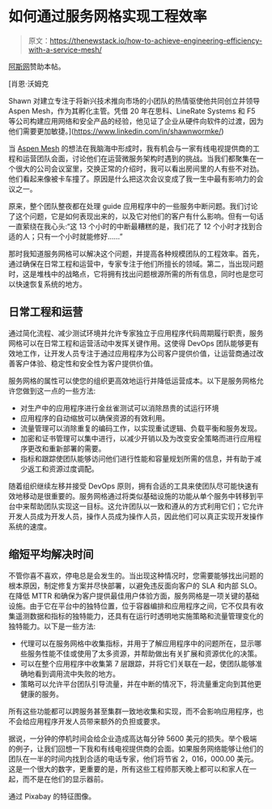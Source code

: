 # 如何通过服务网格实现工程效率

> 原文：<https://thenewstack.io/how-to-achieve-engineering-efficiency-with-a-service-mesh/>

[阿斯网](https://aspenmesh.io/)赞助本帖。

 [肖恩·沃姆克

Shawn 对建立专注于将新兴技术推向市场的小团队的热情驱使他共同创立并领导 Aspen Mesh，作为其孵化主管。凭借 20 年在思科、LineRate Systems 和 F5 等公司构建应用网络和安全产品的经验，他见证了企业从硬件向软件的过渡，因为他们需要更加敏捷。](https://www.linkedin.com/in/shawnwormke/) 

当 [Aspen Mesh](https://aspenmesh.io/) 的想法在我脑海中形成时，我有机会与一家有线电视提供商的工程和运营团队会面，讨论他们在运营微服务架构时遇到的挑战。当我们都聚集在一个很大的公司会议室里，交换正常的介绍时，我可以看出房间里的人有些不对劲。他们看起来像被卡车撞了。原因是什么把这次会议变成了我一生中最有影响力的会议之一。

原来，整个团队整夜都在处理 guide 应用程序中的一些服务中断问题。我们讨论了这个问题，它是如何表现出来的，以及它对他们的客户有什么影响。但有一句话一直萦绕在我心头:“这 13 个小时的中断最糟糕的是，我们花了 12 个小时才找到合适的人；只有一个小时就能修好……”

那时我知道服务网格可以解决这个问题，并提高各种规模团队的工程效率。首先，通过确保在日常工程和运营中，专家专注于他们所擅长的领域。第二，当出现问题时，这是堆栈中的战略点，它将拥有找出问题根源所需的所有信息，同时也是您可以快速恢复系统的地方。

## **日常工程和运营**

通过简化流程、减少测试环境并允许专家独立于应用程序代码周期履行职责，服务网格可以在日常工程和运营活动中发挥关键作用。这使得 DevOps 团队能够更有效地工作，让开发人员专注于通过应用程序为公司客户提供价值，让运营商通过改善客户体验、稳定性和安全性为客户提供价值。

服务网格的属性可以使您的组织更高效地运行并降低运营成本。以下是服务网格允许您做到这一点的一些方法:

*   对生产中的应用程序进行金丝雀测试可以消除昂贵的试运行环境
*   应用程序的自动缩放可以确保资源的有效利用。
*   流量管理可以消除重复的编码工作，以实现重试逻辑、负载平衡和服务发现。
*   加密和证书管理可以集中进行，以减少开销以及为改变安全策略而进行应用程序更改和重新部署的需要。
*   指标和跟踪使团队能够访问他们进行性能和容量规划所需的信息，并有助于减少返工和资源过度调配。

随着组织继续左移并接受 DevOps 原则，拥有合适的工具来使团队尽可能快速有效地移动是很重要的。服务网格通过将类似基础设施的功能从单个服务中转移到平台中来帮助团队实现这一目标。这允许团队以一致和遵从的方式利用它们；它允许开发人员成为开发人员，操作人员成为操作人员，因此他们可以真正实现开发操作系统的速度。

## **缩短平均解决时间**

不管你喜不喜欢，停电总是会发生的。当出现这种情况时，您需要能够找出问题的根本原因，制定修复方案并尽快部署，以避免违反面向客户的 SLA 和内部 SLO。在降低 MTTR 和确保为客户提供最佳用户体验方面，服务网格是一项关键的基础设施。由于它在平台中的独特位置，位于容器编排和应用程序之间，它不仅具有收集遥测数据和指标的独特能力，还具有在运行时透明地实施策略和流量管理变化的独特能力。以下是一些方法:

*   代理可以在服务网格中收集指标，并用于了解应用程序中的问题所在，显示哪些服务性能不佳或使用了太多资源，并帮助做出有关扩展和资源优化的决策。
*   可以在整个应用程序中收集第 7 层跟踪，并将它们关联在一起，使团队能够准确地看到调用流中失败的地方。
*   策略可以允许平台团队引导流量，并在中断的情况下，将流量重定向到其他更健康的服务。

所有这些功能都可以跨服务甚至集群一致地收集和实现，而不会影响应用程序，也不会给应用程序开发人员带来额外的负担或要求。

据说，一分钟的停机时间会给企业造成高达每分钟 5600 美元的损失。举个极端的例子，让我们回想一下我和有线电视提供商的会面。如果服务网络能够让他们的团队在一半的时间内找到合适的电话专家，他们将节省 2，016，000.00 美元。这是一个很大的数字，更重要的是，所有这些工程师那天晚上都可以和家人在一起，而不是在他们的显示器前。

通过 Pixabay 的特征图像。

<svg xmlns:xlink="http://www.w3.org/1999/xlink" viewBox="0 0 68 31" version="1.1"><title>Group</title> <desc>Created with Sketch.</desc></svg>